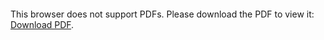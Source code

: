 <object data="christ-in-song/CIS1908pdfs/336.pdf" type="application/pdf" width="100%" height="1024px">
    <embed src="christ-in-song/CIS1908pdfs/336.pdf">
        <p>This browser does not support PDFs. Please download the PDF to view it: <a href="christ-in-song/CIS1908pdfs/336.pdf">Download PDF</a>.</p>
    </embed>
</object>
